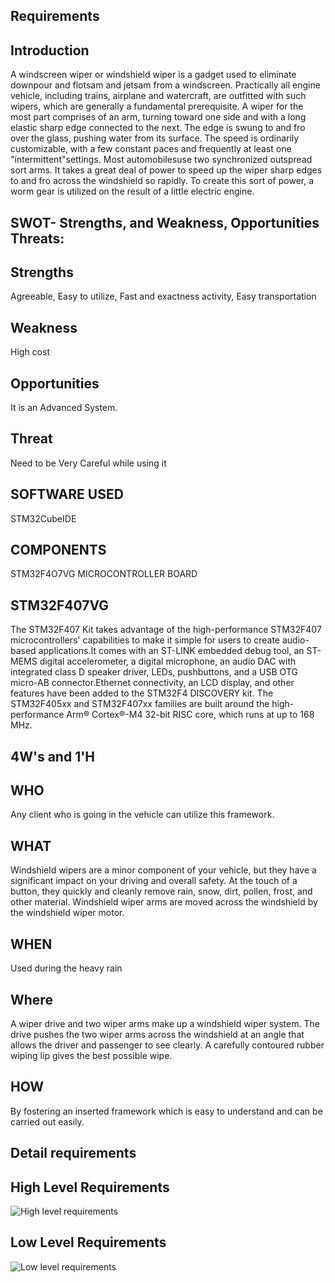 ## Requirements

## Introduction
   A windscreen wiper or windshield wiper is a gadget used to eliminate downpour and flotsam and jetsam from a windscreen. Practically all engine vehicle, including trains, airplane and watercraft, are outfitted with such wipers, which are generally a fundamental prerequisite. A wiper for the most part comprises of an arm, turning toward one side and with a long elastic sharp edge connected to the next. The edge is swung to and fro over the glass, pushing water from its surface. The speed is ordinarily customizable, with a few constant paces and frequently at least one "intermittent"settings. Most automobilesuse two synchronized outspread sort arms. It takes a great deal of power to speed up the wiper sharp edges to and fro across the windshield so rapidly. To create this sort of power, a worm gear is utilized on the result of a little electric engine.
   
## SWOT- Strengths, and Weakness, Opportunities Threats:
## Strengths
Agreeable, Easy to utilize, Fast and exactness activity, Easy transportation
## Weakness
High cost
## Opportunities
It is an Advanced System.
## Threat
 Need to be Very Careful while using it
## SOFTWARE USED 
STM32CubeIDE
## COMPONENTS 
 STM32F4O7VG MICROCONTROLLER BOARD
## STM32F407VG 
 The STM32F407 Kit takes advantage of the high-performance STM32F407 microcontrollers' capabilities to make it simple for users to create audio-based applications.It comes with an ST-LINK embedded debug tool, an ST-MEMS digital accelerometer, a digital microphone, an audio DAC with integrated class D speaker driver, LEDs, pushbuttons, and a USB OTG micro-AB connector.Ethernet connectivity, an LCD display, and other features have been added to the STM32F4 DISCOVERY kit. The STM32F405xx and STM32F407xx families are built around the high-performance Arm® Cortex®-M4 32-bit RISC core, which runs at up to 168 MHz.
## 4W's and 1'H
## WHO 
Any client who is going in the vehicle can utilize this framework.
## WHAT
Windshield wipers are a minor component of your vehicle, but they have a significant impact on your driving and overall safety. At the touch of a button, they quickly and cleanly remove rain, snow, dirt, pollen, frost, and other material. Windshield wiper arms are moved across the windshield by the windshield wiper motor.
## WHEN 
Used during the heavy rain
## Where 
A wiper drive and two wiper arms make up a windshield wiper system. The drive pushes the two wiper arms across the windshield at an angle that allows the driver and passenger to see clearly. A carefully contoured rubber wiping lip gives the best possible wipe.
## HOW 
By fostering an inserted framework which is easy to understand and can be carried out easily.
## Detail requirements
## High Level Requirements
![High level requirements](https://user-images.githubusercontent.com/101305374/168221594-4a814ae2-c373-4b16-bdbb-5089b4862434.png)
## Low Level Requirements
![Low level requirements](https://user-images.githubusercontent.com/101305374/168221754-e7820044-c6f7-45a0-b7c6-84cd56d73f9e.png)


